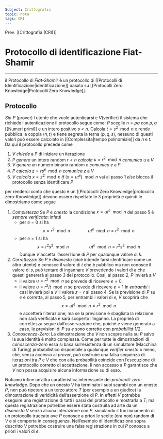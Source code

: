 ```yaml
---
Subject: Crittografia
topic: nota
tags: CRI
---
```


Prev: [[Crittografia (CRI)]]

# Protocollo di identificazione Fiat-Shamir
---
il Protocollo di _Fiat-Shamir_ è un protocollo di [[Protocolli di Identificazione|identificazione]] basato su  [[Protocolli Zero Knowledge|Protocolli Zero Knowledge]].

## Protocollo
_Sia_ $P$ (prover) l utente che vuole autenticarsi e $V$(verifier) il sistema che richiede l autenticazione il protocollo segue come:
$P$ sceglie $n=pq$ con $p,q$ [[Numeri primi]] e un intero positivo $s<n$. 
Calcola $t=s^{2} \mod  n$ e rende pubblica la coppia $\langle n,t\rangle$ e tiene segreta la terna $\langle p,q,s\rangle$, nessuno di questi valori può essere calcolato in [[Complessita|tempo polinomiale]] da $n$ e $t$. 
Da qui il protocollo precede come 
1. $V$ _chiede_ a $P$ di iniziare un iterazione
2. $P$ _genera_ un intero random $r<n$
	  _calcola_ $u =r^{2} \mod  n$
	  _comunica_ $u$ a $V$
3. $V$ _genera_ un numero binario random $e$
	 _comunica_ $e$ a $P$
4.  $P$ _calcola_ $z=rs^{e}\mod n$
	_comunica_ $z$ a $V$
5. $V$ _calcola_ $x=z^{2}\mod n$
	_if_ $(x=ut^{e})\mod  n$ vai al passo $1$
	_else_ blocca il protocollo senza identificare $P$

per renderci conto che questo è un [[Protocolli Zero Knowledge|protocollo zero-Knowledge]] devono essere rispettate le 3 proprietà e quindi le dimostriamo come segue
1. _Completezza_ 
	Se $P$ è _onesto_ la condizione $x = ut^{e} \mod  n$ del passo 5 è _sempre verificata_: infatti 
	- per $e = 0$ si ha$$x = r^{2} \mod n \ \ \ \ \ \ \ \ \ \ \ \  \ \ \ ut^{e} \mod n = r^{2} \mod n$$
	- per $e = 1$ si ha $$x = r^{2}s^{2} \mod n \ \ \ \ \ \ \ \ \ \ \ \ \ \ \ \ \ ut^{e} \mod n = r^{2}s^{2} \mod n$$
	 Dunque $V$ accetta l’asserzione di $P$ per qualunque valore di $k$.
2.  _Correttezza_:
	 Se $P$ è _disonesto_ (cioè intende farsi identificare come un altro utente) e conosce il valore di $t$ che è pubblico ma non conosce il valore di $s$, può tentare di ingannare $V$ prevedendo i valori di $e$ che questi genererà al passo 3 del protocollo. 
	 Cosi, al passo 2, $P$ invierà a $V$
	-  il valore $u = r^{2} \mod n$ se prevede di ricevere $e = 0$, 
	-  il valore $u = r^{2}/t \mod n$ se prevede di ricevere $e = 1$
	In _entrambi_ i casi invierà poi a $V$ il  valore $z = r$ al passo $4$.
	Se la previsione di $P$ su $e$ è corretta, al passo 5, per entrambi i valori di $e$, $V$ scoprirà che $$x = ut^{e} \mod n = r^{2} \mod n$$ e accetterà l’iterazione; ma se la previsione è sbagliata la relazione non sarà verificata e sarà scoperto l’inganno. La proprieà di correttezza segue dall’osservazione che, poichè $e$ viene generato a caso, le previsioni di $P$ su $e$ sono corrette con _probabilità_ $1/2$. 
3.  _Conoscenza-Zero_:
	La dimostrazione che $V$ non scopre nulla su $P$ salvo la sua identità è molto complessa. Come per tutte le dimostrazioni di _conoscenza-zero_ essa si basa sull’esistenza di un simulatore (Macchina di Turing) probabilistico disponibile a qualunque _verifier onesto_ o meno, che, senza accesso al _prover_, può costruire una falsa sequenza di iterazioni tra $P$ e $V$ che con alta probabilità coincide con l’esecuzione di un protocollo corretto di accettazione. Il non accesso a $P$ garantisce che $V$ non possa acquisire alcuna informazione su di esso.

Notiamo infine un’altra caratteristica interessante dei _protocolli zero-knowledge_. Dopo che un onesto $V$ ha terminato i suoi scambi con un onesto $P$, non può ripetere a un terzo attore $T$ (per esempio a un giudice) la dimostrazione di veridicità dell’asserzione di $P$. In effetti $V$ potrebbe eseguire una registrazione di tutti i passi del protocollo e mostrarla a $T$; ma questa registrazione potrebbe essere stata costruita ad arte da un _disonesto_ $V$ senza alcuna interazione con $P$, simulando il funzionamento di un protocollo truccato ove $P$ conosce a priori le scelte (ora non) random di $V$ e si comporta in conseguenza. Nell’esempio di identificazione sopra descritto $V$ potrebbe costruire una falsa registrazione in cui $P$ conosce a priori i valori di $e$.



